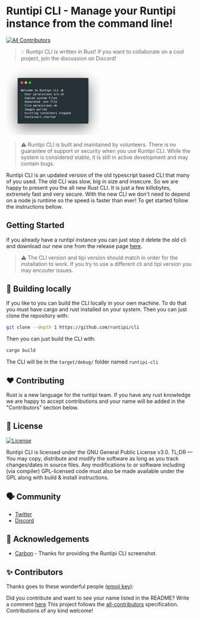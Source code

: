 # Runtipi CLI - Manage your Runtipi instance from the command line!

<!-- ALL-CONTRIBUTORS-BADGE:START - Do not remove or modify this section -->
[![All Contributors](https://img.shields.io/badge/all_contributors-1-orange.svg?style=flat-square)](#contributors-)
<!-- ALL-CONTRIBUTORS-BADGE:END -->

> 💡 Runtipi CLI is written in Rust! If you want to collaborate on a cool project, join the discussion on Discord!

<img alt="Runtipi CLI" src="images/cli.png" width=50% height=50%>

> ⚠️ Runtipi CLI is built and maintained by volunteers. There is no guarantee of support or security when you use Runtipi CLI. While the system is considered stable, it is still in active development and may contain bugs.

Runtipi CLI is an updated version of the old typescript based CLI that many of you used. The old CLI was slow, big in size and insecure. So we are happy to present you the all new Rust CLI. It is just a few killobytes, extremely fast and very secure. With the new CLI we don't need to depend on a node js runtime so the speed is faster than ever! To get started follow the instructions bellow.

## Getting Started

If you already have a runtipi instance you can just stop it delete the old cli and download our new one from the release page [here](https://github.com/runtipi/cli/releases).

> ⚠️ The CLI version and tipi version should match in order for the installation to work. If you try to use a different cli and tipi version you may encouter issues.

## 🔨 Building locally

If you like to you can build the CLI locally in your own machine. To do that you must have cargo and rust installed on your system. Then you can just clone the repository with:

```bash
git clone --depth 1 https://github.com/runtipi/cli
```

Then you can just build the CLI with:

```bash
cargo build
```

The CLI will be in the `target/debug/` folder named `runtipi-cli`

## ❤️ Contributing

Rust is a new language for the runtipi team. If you have any rust knowledge we are happy to accept contributions and your name will be added in the "Contributors" section below.

## 📜 License

[![License](https://img.shields.io/github/license/runtipi/cli)](https://github.com/runtipi/cli/blob/master/LICENSE)

Runtipi CLI is licensed under the GNU General Public License v3.0. TL;DR — You may copy, distribute and modify the software as long as you track changes/dates in source files. Any modifications to or software including (via compiler) GPL-licensed code must also be made available under the GPL along with build & install instructions.

## 🗣 Community

- [Twitter](https://twitter.com/runtipi)
- [Discord](https://discord.gg/Bu9qEPnHsc)

## 🙏 Acknowledgements

- [Carbon](https://carbon.now.sh/) - Thanks for providing the Runtipi CLI screenshot.

## ✨ Contributors

Thanks goes to these wonderful people ([emoji key](https://allcontributors.org/docs/en/emoji-key)):

<!-- ALL-CONTRIBUTORS-LIST:START - Do not remove or modify this section -->
<!-- prettier-ignore-start -->
<!-- markdownlint-disable -->
<!-- markdownlint-restore -->
<!-- prettier-ignore-end -->

<!-- ALL-CONTRIBUTORS-LIST:END -->

Did you contribute and want to see your name listed in the README? Write a comment [here](https://github.com/runtipi/cli/issues/11)
This project follows the [all-contributors](https://github.com/all-contributors/all-contributors) specification. Contributions of any kind welcome!
